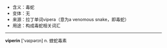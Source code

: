 - <span class="definition">含义：毒蛇</span>
- <span class="definition">变体：无</span>
- <span class="definition">来源：拉丁单词vipera（意为a venomous snake，即毒蛇）</span>
- <span class="definition">用途：构成毒蛇相关词汇</span>

---

<span class="vocabulary">**viperin**</span> ['vaɪpərɪn] n. 蝰蛇毒素
